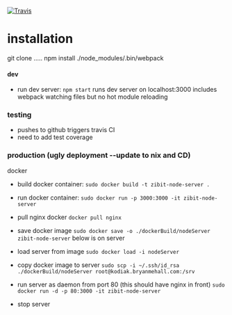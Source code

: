 [![Travis](https://img.shields.io/travis/rust-lang/rust.svg)](https://travis-ci.org/bryanmehall/Sims)
# installation

git clone .....
npm install
./node_modules/.bin/webpack
#### dev
* run dev server: ```npm start``` runs dev server on localhost:3000
includes webpack watching files but no hot module reloading

### testing
* pushes to github triggers travis CI 
* need to add test coverage

### production (ugly deployment --update to nix and CD)
docker
* build docker container:
```sudo docker build -t zibit-node-server .```
* run docker container:
```sudo docker run -p 3000:3000 -it zibit-node-server```
* pull nginx docker
```docker pull nginx```
* save docker image
```sudo docker save -o ./dockerBuild/nodeServer zibit-node-server```
below is on server 
* load server from image 
```sudo docker load -i nodeServer```
* copy docker image to server
```sudo scp -i ~/.ssh/id_rsa ./dockerBuild/nodeServer root@kodiak.bryanmehall.com:/srv```

* run server as daemon from port 80 (this should have nginx in front)
```sudo docker run -d -p 80:3000 -it zibit-node-server```
* stop server
```sudo docker stop <contianer hash id>
